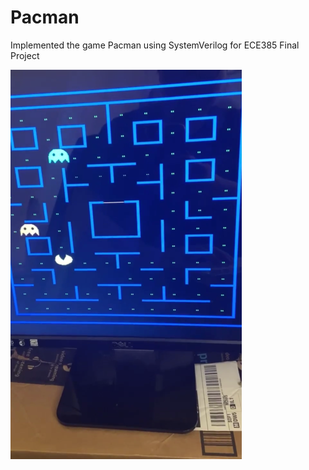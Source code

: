 # Pacman
Implemented the game Pacman using SystemVerilog for ECE385 Final Project

![](demo/demo.PNG)
